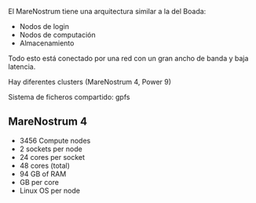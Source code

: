 El MareNostrum tiene una arquitectura similar a la del Boada:

- Nodos de login
- Nodos de computación
- Almacenamiento

Todo esto está conectado por una red con un gran ancho de banda y baja latencia.

Hay diferentes clusters (MareNostrum 4, Power 9)

Sistema de ficheros compartido: gpfs

## MareNostrum 4

- 3456 Compute nodes
- 2 sockets per node
- 24 cores per socket
- 48 cores (total)
- 94 GB of RAM
- GB per core
- Linux OS per node